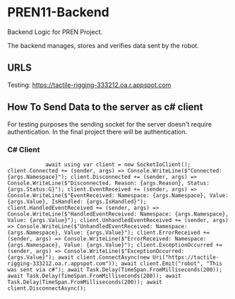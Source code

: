 # PREN11-Backend
Backend Logic for PREN Project.


The backend manages, stores and verifies data sent by the robot.

## URLS

Testing: https://tactile-rigging-333212.oa.r.appspot.com

## How To Send Data to the server as c# client
For testing purposes the sending socket for the server doesn't require authentication. In the final project there will be authentication.

### C# Client

`            
await using var client = new SocketIoClient();
client.Connected += (sender, args) => Console.WriteLine($"Connected: {args.Namespace}");
client.Disconnected += (sender, args) => Console.WriteLine($"Disconnected. Reason: {args.Reason}, Status: {args.Status:G}");
client.EventReceived += (sender, args) => Console.WriteLine($"EventReceived: Namespace: {args.Namespace}, Value: {args.Value}, IsHandled: {args.IsHandled}");
client.HandledEventReceived += (sender, args) => Console.WriteLine($"HandledEventReceived: Namespace: {args.Namespace}, Value: {args.Value}");
client.UnhandledEventReceived += (sender, args) => Console.WriteLine($"UnhandledEventReceived: Namespace: {args.Namespace}, Value: {args.Value}");
client.ErrorReceived += (sender, args) => Console.WriteLine($"ErrorReceived: Namespace: {args.Namespace}, Value: {args.Value}");
client.ExceptionOccurred += (sender, args) => Console.WriteLine($"ExceptionOccurred: {args.Value}");
await client.ConnectAsync(new Uri("https://tactile-rigging-333212.oa.r.appspot.com"));
await client.Emit("robot", "This was sent via c#");
await Task.Delay(TimeSpan.FromMilliseconds(200));
await Task.Delay(TimeSpan.FromMilliseconds(200));
await Task.Delay(TimeSpan.FromMilliseconds(200));
await client.DisconnectAsync();
`




